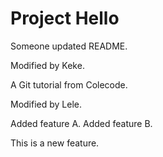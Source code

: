 # Project Hello

Someone updated README.

Modified by Keke.

A Git tutorial from Colecode.

Modified by Lele.

Added feature A.
Added feature B.

This is a new feature.
